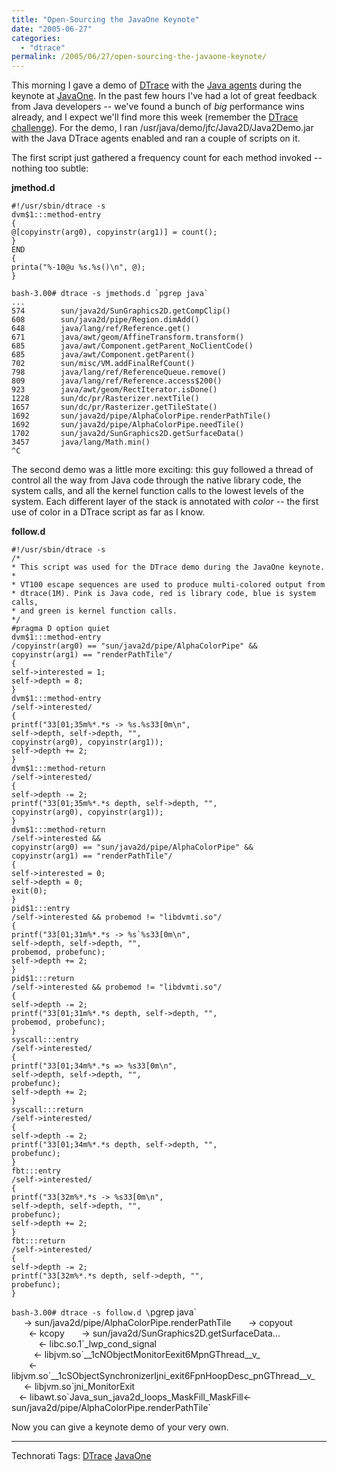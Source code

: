 ```yaml
---
title: "Open-Sourcing the JavaOne Keynote"
date: "2005-06-27"
categories:
  - "dtrace"
permalink: /2005/06/27/open-sourcing-the-javaone-keynote/
---
```


This morning I gave a demo of [DTrace](http://www.sun.com/bigadmin/content/dtrace/) with the [Java agents](https://solaris10-dtrace-vm-agents.dev.java.net) during the keynote at [JavaOne](http://java.sun.com/javaone). In the past few hours I've had a lot of great feedback from Java developers -- we've found a bunch of _big_ performance wins already, and I expect we'll find more this week (remember the [DTrace challenge](http://www.sun.com/software/solaris/javaone_challenge.jsp)). For the demo, I ran /usr/java/demo/jfc/Java2D/Java2Demo.jar with the Java DTrace agents enabled and ran a couple of scripts on it.

The first script just gathered a frequency count for each method invoked -- nothing too subtle:

**jmethod.d**

```
#!/usr/sbin/dtrace -s
dvm$1:::method-entry
{
@[copyinstr(arg0), copyinstr(arg1)] = count();
}
END
{
printa("%-10@u %s.%s()\n", @);
}

```

```
bash-3.00# dtrace -s jmethods.d `pgrep java`
...
574        sun/java2d/SunGraphics2D.getCompClip()
608        sun/java2d/pipe/Region.dimAdd()
648        java/lang/ref/Reference.get()
671        java/awt/geom/AffineTransform.transform()
685        java/awt/Component.getParent_NoClientCode()
685        java/awt/Component.getParent()
702        sun/misc/VM.addFinalRefCount()
798        java/lang/ref/ReferenceQueue.remove()
809        java/lang/ref/Reference.access$200()
923        java/awt/geom/RectIterator.isDone()
1228       sun/dc/pr/Rasterizer.nextTile()
1657       sun/dc/pr/Rasterizer.getTileState()
1692       sun/java2d/pipe/AlphaColorPipe.renderPathTile()
1692       sun/java2d/pipe/AlphaColorPipe.needTile()
1702       sun/java2d/SunGraphics2D.getSurfaceData()
3457       java/lang/Math.min()
^C

```

The second demo was a little more exciting: this guy followed a thread of control all the way from Java code through the native library code, the system calls, and all the kernel function calls to the lowest levels of the system. Each different layer of the stack is annotated with _color_ -- the first use of color in a DTrace script as far as I know.

**follow.d**

```
#!/usr/sbin/dtrace -s
/*
* This script was used for the DTrace demo during the JavaOne keynote.
*
* VT100 escape sequences are used to produce multi-colored output from
* dtrace(1M). Pink is Java code, red is library code, blue is system calls,
* and green is kernel function calls.
*/
#pragma D option quiet
dvm$1:::method-entry
/copyinstr(arg0) == "sun/java2d/pipe/AlphaColorPipe" &&
copyinstr(arg1) == "renderPathTile"/
{
self->interested = 1;
self->depth = 8;
}
dvm$1:::method-entry
/self->interested/
{
printf("33[01;35m%*.*s -> %s.%s33[0m\n",
self->depth, self->depth, "",
copyinstr(arg0), copyinstr(arg1));
self->depth += 2;
}
dvm$1:::method-return
/self->interested/
{
self->depth -= 2;
printf("33[01;35m%*.*s depth, self->depth, "",
copyinstr(arg0), copyinstr(arg1));
}
dvm$1:::method-return
/self->interested &&
copyinstr(arg0) == "sun/java2d/pipe/AlphaColorPipe" &&
copyinstr(arg1) == "renderPathTile"/
{
self->interested = 0;
self->depth = 0;
exit(0);
}
pid$1:::entry
/self->interested && probemod != "libdvmti.so"/
{
printf("33[01;31m%*.*s -> %s`%s33[0m\n",
self->depth, self->depth, "",
probemod, probefunc);
self->depth += 2;
}
pid$1:::return
/self->interested && probemod != "libdvmti.so"/
{
self->depth -= 2;
printf("33[01;31m%*.*s depth, self->depth, "",
probemod, probefunc);
}
syscall:::entry
/self->interested/
{
printf("33[01;34m%*.*s => %s33[0m\n",
self->depth, self->depth, "",
probefunc);
self->depth += 2;
}
syscall:::return
/self->interested/
{
self->depth -= 2;
printf("33[01;34m%*.*s depth, self->depth, "",
probefunc);
}
fbt:::entry
/self->interested/
{
printf("33[32m%*.*s -> %s33[0m\n",
self->depth, self->depth, "",
probefunc);
self->depth += 2;
}
fbt:::return
/self->interested/
{
self->depth -= 2;
printf("33[32m%*.*s depth, self->depth, "",
probefunc);
}

```

`bash-3.00# dtrace -s follow.d \`pgrep java\`  
     -> sun/java2d/pipe/AlphaColorPipe.renderPathTile       -> copyout  
       <- kcopy       -> sun/java2d/SunGraphics2D.getSurfaceData...  
           <- libc.so.1\`\_lwp\_cond\_signal  
         <- libjvm.so\`\_\_1cNObjectMonitorEexit6MpnGThread\_\_v\_  
       <- libjvm.so\`\_\_1cSObjectSynchronizerIjni\_exit6FpnHoopDesc\_pnGThread\_\_v\_  
     <- libjvm.so\`jni\_MonitorExit  
   <- libawt.so\`Java\_sun\_java2d\_loops\_MaskFill\_MaskFill<- sun/java2d/pipe/AlphaColorPipe.renderPathTile`

Now you can give a keynote demo of your very own.

* * *

Technorati Tags: [DTrace](http://technorati.com/tag/DTrace) [JavaOne](http://technorati.com/tag/JavaOne)

